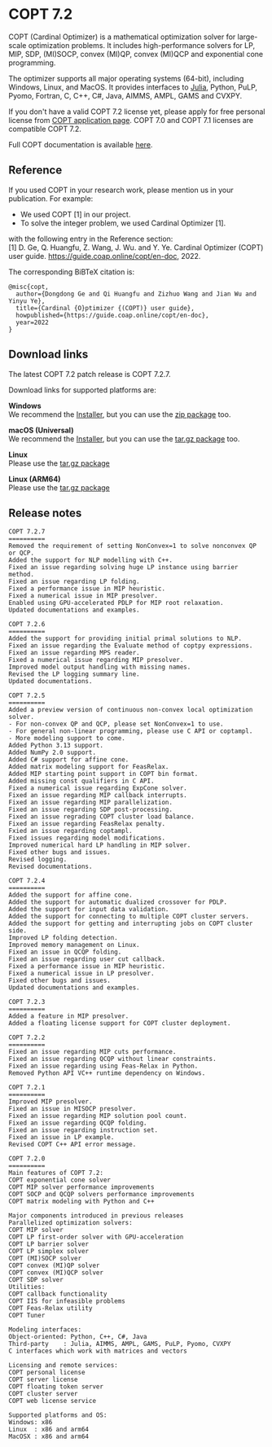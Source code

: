 # COPT 7.2

COPT (Cardinal Optimizer) is a mathematical optimization solver for large-scale optimization problems.
It includes high-performance solvers for LP, MIP, SDP, (MI)SOCP, convex (MI)QP, convex (MI)QCP and exponential cone programming.

The optimizer supports all major operating systems (64-bit), including Windows, Linux, and MacOS.
It provides interfaces to [Julia](https://github.com/COPT-Public/COPT.jl), Python, PuLP, Pyomo, Fortran, C, C++, C#, Java, AIMMS, AMPL, GAMS and CVXPY.

If you don't have a valid COPT 7.2 license yet,
please apply for free personal license from [COPT application page](https://www.shanshu.ai/copt).
COPT 7.0 and COPT 7.1 licenses are compatible COPT 7.2.

Full COPT documentation is available [here](https://guide.coap.online/copt/en-doc/index.html).

## Reference
If you used COPT in your research work, please mention us in your publication. For example:
  - We used COPT [1] in our project.
  - To solve the integer problem, we used Cardinal Optimizer [1].

with the following entry in the Reference section:<br>
[1] D. Ge, Q. Huangfu, Z. Wang, J. Wu. and Y. Ye. Cardinal Optimizer (COPT) user guide. https://guide.coap.online/copt/en-doc, 2022.

The corresponding BiBTeX citation is:
```
@misc{copt,
  author={Dongdong Ge and Qi Huangfu and Zizhuo Wang and Jian Wu and Yinyu Ye},
  title={Cardinal {O}ptimizer {(COPT)} user guide},
  howpublished={https://guide.coap.online/copt/en-doc},
  year=2022
}
```
## Download links
The latest COPT 7.2 patch release is COPT 7.2.7.

Download links for supported platforms are:

**Windows**<br>
  We recommend
  the [Installer](https://pub.shanshu.ai/download/copt/7.2.7/win64/CardinalOptimizer-7.2.7-win64-installer.zip),
  but you can use the [zip package](https://pub.shanshu.ai/download/copt/7.2.7/win64/CardinalOptimizer-7.2.7-win64.zip) too.

**macOS (Universal)**<br>
  We recommend
  the [Installer](https://pub.shanshu.ai/download/copt/7.2.7/osx64/CardinalOptimizer-7.2.7-universal_mac.dmg),
  but you can use the [tar.gz package](https://pub.shanshu.ai/download/copt/7.2.7/osx64/CardinalOptimizer-7.2.7-universal_mac.tar.gz) too.<br>

**Linux**<br>
  Please use the [tar.gz package](https://pub.shanshu.ai/download/copt/7.2.7/linux64/CardinalOptimizer-7.2.7-lnx64.tar.gz)

**Linux (ARM64)**<br>
  Please use the [tar.gz package](https://pub.shanshu.ai/download/copt/7.2.7/aarch64/CardinalOptimizer-7.2.7-aarch64_lnx.tar.gz)

## Release notes

```
COPT 7.2.7
==========
Removed the requirement of setting NonConvex=1 to solve nonconvex QP or QCP.
Added the support for NLP modelling with C++.
Fixed an issue regarding solving huge LP instance using barrier method.
Fixed an issue regarding LP folding.
Fixed a performance issue in MIP heuristic.
Fixed a numerical issue in MIP presolver.
Enabled using GPU-accelerated PDLP for MIP root relaxation.
Updated documentations and examples.

COPT 7.2.6
==========
Added the support for providing initial primal solutions to NLP.
Fixed an issue regarding the Evaluate method of coptpy expressions.
Fixed an issue regarding MPS reader.
Fixed a numerical issue regarding MIP presolver.
Improved model output handling with missing names.
Revised the LP logging summary line.
Updated documentations.

COPT 7.2.5
==========
Added a preview version of continuous non-convex local optimization solver.
- For non-convex QP and QCP, please set NonConvex=1 to use.
- For general non-linear programming, please use C API or coptampl.
- More modeling support to come.
Added Python 3.13 support.
Added NumPy 2.0 support.
Added C# support for affine cone.
Added matrix modeling support for FeasRelax.
Added MIP starting point support in COPT bin format.
Added missing const qualifiers in C API.
Fixed a numerical issue regarding ExpCone solver.
Fixed an issue regarding MIP callback interrupts.
Fixed an issue regarding MIP parallelization.
Fixed an issue regarding SDP post-processing.
Fixed an issue regrading COPT cluster load balance.
Fixed an issue regarding FeasRelax penalty.
Fxied an issue regarding coptampl.
Fixed issues regarding model modifications.
Improved numerical hard LP handling in MIP solver.
Fixed other bugs and issues.
Revised logging.
Revised documentations.

COPT 7.2.4
==========
Added the support for affine cone.
Added the support for automatic dualized crossover for PDLP.
Added the support for input data validation.
Added the support for connecting to multiple COPT cluster servers.
Added the support for getting and interrupting jobs on COPT cluster side.
Improved LP folding detection.
Improved memory management on Linux.
Fixed an issue in QCQP folding.
Fixed an issue regarding user cut callback.
Fixed a performance issue in MIP heuristic.
Fixed a numerical issue in LP presolver.
Fixed other bugs and issues.
Updated documentations and examples.

COPT 7.2.3
==========
Added a feature in MIP presolver.
Added a floating license support for COPT cluster deployment.

COPT 7.2.2
==========
Fixed an issue regarding MIP cuts performance.
Fixed an issue regarding QCQP without linear constraints.
Fixed an issue regarding using Feas-Relax in Python.
Removed Python API VC++ runtime dependency on Windows.

COPT 7.2.1
==========
Improved MIP presolver.
Fixed an issue in MISOCP presolver.
Fixed an issue regarding MIP solution pool count.
Fixed an issue regarding QCQP folding.
Fixed an issue regarding instruction set.
Fixed an issue in LP example.
Revised COPT C++ API error message.

COPT 7.2.0
==========
Main features of COPT 7.2:
COPT exponential cone solver
COPT MIP solver performance improvements
COPT SOCP and QCQP solvers performance improvements
COPT matrix modeling with Python and C++

Major components introduced in previous releases
Parallelized optimization solvers:
COPT MIP solver
COPT LP first-order solver with GPU-acceleration
COPT LP barrier solver
COPT LP simplex solver
COPT (MI)SOCP solver
COPT convex (MI)QP solver
COPT convex (MI)QCP solver
COPT SDP solver
Utilities:
COPT callback functionality
COPT IIS for infeasible problems
COPT Feas-Relax utility
COPT Tuner

Modeling interfaces:
Object-oriented: Python, C++, C#, Java
Third-party    : Julia, AIMMS, AMPL, GAMS, PuLP, Pyomo, CVXPY
C interfaces which work with matrices and vectors

Licensing and remote services:
COPT personal license
COPT server license
COPT floating token server
COPT cluster server
COPT web license service

Supported platforms and OS:
Windows: x86
Linux  : x86 and arm64
MacOSX : x86 and arm64
```
